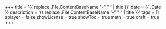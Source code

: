 +++
title = '{{ replace .File.ContentBaseName "-" " " | title }}'
date = {{ .Date }}
description = '{{ replace .File.ContentBaseName "-" " " | title }}'
tags = []
aplayer = false
showLicense = true
showToc = true
math = true
draft = true
+++
